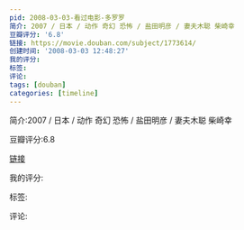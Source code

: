 ```yaml
---
pid: 2008-03-03-看过电影-多罗罗
简介: 2007 / 日本 / 动作 奇幻 恐怖 / 盐田明彦 / 妻夫木聪 柴崎幸
豆瓣评分: '6.8'
链接: https://movie.douban.com/subject/1773614/
创建时间: '2008-03-03 12:48:27'
我的评分:
标签:
评论:
tags: [douban]
categories: [timeline]
---
```

简介:2007 / 日本 / 动作 奇幻 恐怖 / 盐田明彦 / 妻夫木聪 柴崎幸

豆瓣评分:6.8

[链接](https://movie.douban.com/subject/1773614/)

我的评分:

标签:

评论:

